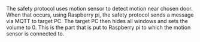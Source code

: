 The safety protocol uses motion sensor to detect motion near chosen door. When that occurs, using Raspberry pi, the safety protocol sends a message via MQTT to target PC. The target PC then hides all windows and sets the volume to 0. This is the part that is put to Raspberry pi to which the motion sensor is connected to.